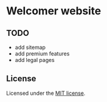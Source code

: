 # Welcomer website

## TODO

- add sitemap
- add premium features
- add legal pages

## License

Licensed under the [MIT license](/LICENSE).
